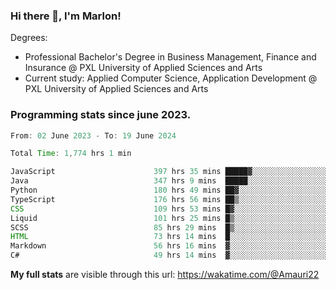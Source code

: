 
### Hi there 👋, I'm Marlon!

Degrees: 
- Professional Bachelor's Degree in Business Management, Finance and Insurance @ PXL University of Applied Sciences and Arts
- Current study: Applied Computer Science, Application Development @ PXL University of Applied Sciences and Arts

### Programming stats since june 2023.
<!--START_SECTION:waka-->

```java
From: 02 June 2023 - To: 19 June 2024

Total Time: 1,774 hrs 1 min

JavaScript                      397 hrs 35 mins █████▓░░░░░░░░░░░░░░░░░░░   22.29 %
Java                            347 hrs 9 mins  █████░░░░░░░░░░░░░░░░░░░░   19.46 %
Python                          180 hrs 49 mins ██▓░░░░░░░░░░░░░░░░░░░░░░   10.14 %
TypeScript                      176 hrs 56 mins ██▒░░░░░░░░░░░░░░░░░░░░░░   09.92 %
CSS                             109 hrs 53 mins █▓░░░░░░░░░░░░░░░░░░░░░░░   06.16 %
Liquid                          101 hrs 25 mins █▒░░░░░░░░░░░░░░░░░░░░░░░   05.69 %
SCSS                            85 hrs 29 mins  █▒░░░░░░░░░░░░░░░░░░░░░░░   04.79 %
HTML                            73 hrs 14 mins  █░░░░░░░░░░░░░░░░░░░░░░░░   04.11 %
Markdown                        56 hrs 16 mins  ▓░░░░░░░░░░░░░░░░░░░░░░░░   03.15 %
C#                              49 hrs 14 mins  ▓░░░░░░░░░░░░░░░░░░░░░░░░   02.76 %
```

<!--END_SECTION:waka-->
**My full stats** are visible through this url: https://wakatime.com/@Amauri22
